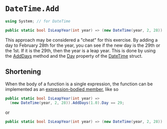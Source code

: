 # `DateTime.Add`

```csharp
using System; // for DateTime

public static bool IsLeapYear(int year) => (new DateTime(year, 2, 28)).AddDays(1.0).Day == 29;
```

This approach may be considered a "cheat" for this exercise.
By adding a day to February 28th for the year, you can see if the new day is the 29th or the 1st.
If it is the 29th, then the year is a leap year.
This is done by using the [AddDays][add=days] method and the [Day][day] property of the [DateTime][datetime] struct.

## Shortening

When the body of a function is a single expression, the function can be implemented as an [expression-bodied member][expression-bodied-member], like so

```csharp
public static bool IsLeapYear(int year) =>
  (new DateTime(year, 2, 28)).AddDays(1.0).Day == 29;
```

or

```csharp
public static bool IsLeapYear(int year) => (new DateTime(year, 2, 28)).AddDays(1.0).Day == 29;
```

[add=days]: https://learn.microsoft.com/en-us/dotnet/api/system.datetime.adddays
[day]: https://learn.microsoft.com/en-us/dotnet/api/system.datetime.day
[datetime]: https://learn.microsoft.com/en-us/dotnet/api/system.datetime
[expression-bodied-member]: https://learn.microsoft.com/en-us/dotnet/csharp/programming-guide/statements-expressions-operators/expression-bodied-members
